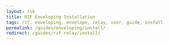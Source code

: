 ```yaml
---
layout: rsk
title: RIF Enveloping Installation
tags: rif, enveloping, envelope, relay, user, guide, install
permalink: /guides/enveloping/install/
redirect: /guides/rif-relay/install/
---
```

